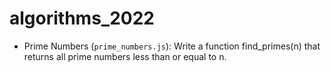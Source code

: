 # algorithms_2022

- Prime Numbers (`prime_numbers.js`): Write a function find_primes(n) that returns all prime numbers less than or equal to n.
